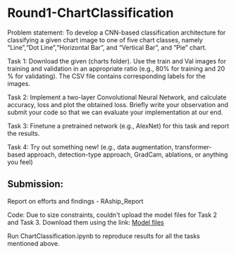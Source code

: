 # Round1-ChartClassification

Problem statement: To develop a CNN-based classification architecture for classifying a given chart image to one of five chart classes, namely “Line”,“Dot Line”,“Horizontal Bar”, and “Vertical Bar”, and “Pie” chart.

Task 1: Download the given (charts folder). Use the train and Val images for training and validation in an appropriate ratio (e.g., 80% for training and 20 % for validating). The CSV file contains corresponding labels for the images.

Task 2: Implement a two-layer Convolutional Neural Network, and calculate accuracy, loss and plot the obtained loss. Briefly write your observation and submit your code so that we can evaluate your implementation at our end.

Task 3: Finetune a pretrained network (e.g., AlexNet) for this task and report the results.

Task 4: Try out something new! (e.g., data augmentation, transformer-based approach, detection-type approach, GradCam, ablations, or anything you feel)

## Submission:
Report on efforts and findings - RAship_Report

Code:
Due to size constraints, couldn't upload the model files for Task 2 and Task 3. Download them using the link: [Model files](https://drive.google.com/drive/folders/1dboictJSGAbb7X5R2IAAzUx77aw7kQdW?usp=sharing)

Run ChartClassification.ipynb to reproduce results for all the tasks mentioned above.
